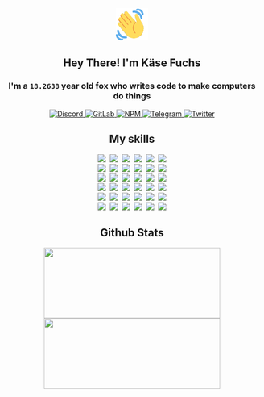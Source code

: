 <div><p align=center><img src=./resources/images/wave.gif width=64px height=64px></p><h2 align=center>Hey There! I'm Käse Fuchs</h2><h3 align=center>I'm a <code>18.2638</code> year old fox who writes code to make computers do things</h3><p align=center><a href=https://discord.com/users/507526681125322772><img alt=Discord src="https://img.shields.io/badge/Discord-5865F2?logo=discord&logoColor=white&style=flat-square#eebb1ecacd7146f9c34ca18293d6b219"> </a><a href=https://gitlab.com/kasefuchs><img alt=GitLab src="https://img.shields.io/badge/GitLab-330F63?logo=gitlab&logoColor=white&style=flat-square#eebb1ecacd7146f9c34ca18293d6b219"> </a><a href=https://npmjs.com/~kasefuchs><img alt=NPM src="https://img.shields.io/badge/NPM-CB3837?logo=npm&logoColor=white&style=flat-square#eebb1ecacd7146f9c34ca18293d6b219"> </a><a href=https://t.me/kasefuchs><img alt=Telegram src="https://img.shields.io/badge/Telegram-2CA5E0?logo=telegram&logoColor=white&style=flat-square#eebb1ecacd7146f9c34ca18293d6b219"> </a><a href=https://twitter.com/kasefuchs><img alt=Twitter src="https://img.shields.io/badge/Twitter-1DA1F2?logo=twitter&logoColor=white&style=flat-square#eebb1ecacd7146f9c34ca18293d6b219"></a></p><h2 align=center>My skills</h2><p align=center><a href=https://aws.amazon.com/ ><picture><source srcset="https://skillicons.dev/icons?i=aws&theme=dark#eebb1ecacd7146f9c34ca18293d6b219" media="(prefers-color-scheme: dark)"><source srcset="https://skillicons.dev/icons?i=aws&theme=light#eebb1ecacd7146f9c34ca18293d6b219" media="(prefers-color-scheme: light), (prefers-color-scheme: no-preference)"><img src="https://skillicons.dev/icons?i=aws&theme=light#eebb1ecacd7146f9c34ca18293d6b219"></picture></a>&nbsp;&nbsp;<a href=https://en.wikipedia.org/wiki/Bash_(Unix_shell)><picture><source srcset="https://skillicons.dev/icons?i=bash&theme=dark#eebb1ecacd7146f9c34ca18293d6b219" media="(prefers-color-scheme: dark)"><source srcset="https://skillicons.dev/icons?i=bash&theme=light#eebb1ecacd7146f9c34ca18293d6b219" media="(prefers-color-scheme: light), (prefers-color-scheme: no-preference)"><img src="https://skillicons.dev/icons?i=bash&theme=light#eebb1ecacd7146f9c34ca18293d6b219"></picture></a>&nbsp;&nbsp;<a href=https://discord.com/developers/docs><picture><source srcset="https://skillicons.dev/icons?i=bots&theme=dark#eebb1ecacd7146f9c34ca18293d6b219" media="(prefers-color-scheme: dark)"><source srcset="https://skillicons.dev/icons?i=bots&theme=light#eebb1ecacd7146f9c34ca18293d6b219" media="(prefers-color-scheme: light), (prefers-color-scheme: no-preference)"><img src="https://skillicons.dev/icons?i=bots&theme=light#eebb1ecacd7146f9c34ca18293d6b219"></picture></a>&nbsp;&nbsp;<a href=https://www.cloudflare.com/ ><picture><source srcset="https://skillicons.dev/icons?i=cloudflare&theme=dark#eebb1ecacd7146f9c34ca18293d6b219" media="(prefers-color-scheme: dark)"><source srcset="https://skillicons.dev/icons?i=cloudflare&theme=light#eebb1ecacd7146f9c34ca18293d6b219" media="(prefers-color-scheme: light), (prefers-color-scheme: no-preference)"><img src="https://skillicons.dev/icons?i=cloudflare&theme=light#eebb1ecacd7146f9c34ca18293d6b219"></picture></a>&nbsp;&nbsp;<a href=https://en.wikipedia.org/wiki/CSS><picture><source srcset="https://skillicons.dev/icons?i=css&theme=dark#eebb1ecacd7146f9c34ca18293d6b219" media="(prefers-color-scheme: dark)"><source srcset="https://skillicons.dev/icons?i=css&theme=light#eebb1ecacd7146f9c34ca18293d6b219" media="(prefers-color-scheme: light), (prefers-color-scheme: no-preference)"><img src="https://skillicons.dev/icons?i=css&theme=light#eebb1ecacd7146f9c34ca18293d6b219"></picture></a>&nbsp;&nbsp;<a href=https://www.docker.com/ ><picture><source srcset="https://skillicons.dev/icons?i=docker&theme=dark#eebb1ecacd7146f9c34ca18293d6b219" media="(prefers-color-scheme: dark)"><source srcset="https://skillicons.dev/icons?i=docker&theme=light#eebb1ecacd7146f9c34ca18293d6b219" media="(prefers-color-scheme: light), (prefers-color-scheme: no-preference)"><img src="https://skillicons.dev/icons?i=docker&theme=light#eebb1ecacd7146f9c34ca18293d6b219"></picture></a><br><a href=https://www.electronjs.org/ ><picture><source srcset="https://skillicons.dev/icons?i=electron&theme=dark#eebb1ecacd7146f9c34ca18293d6b219" media="(prefers-color-scheme: dark)"><source srcset="https://skillicons.dev/icons?i=electron&theme=light#eebb1ecacd7146f9c34ca18293d6b219" media="(prefers-color-scheme: light), (prefers-color-scheme: no-preference)"><img src="https://skillicons.dev/icons?i=electron&theme=light#eebb1ecacd7146f9c34ca18293d6b219"></picture></a>&nbsp;&nbsp;<a href=https://expressjs.com/ ><picture><source srcset="https://skillicons.dev/icons?i=express&theme=dark#eebb1ecacd7146f9c34ca18293d6b219" media="(prefers-color-scheme: dark)"><source srcset="https://skillicons.dev/icons?i=express&theme=light#eebb1ecacd7146f9c34ca18293d6b219" media="(prefers-color-scheme: light), (prefers-color-scheme: no-preference)"><img src="https://skillicons.dev/icons?i=express&theme=light#eebb1ecacd7146f9c34ca18293d6b219"></picture></a>&nbsp;&nbsp;<a href=https://www.figma.com/ ><picture><source srcset="https://skillicons.dev/icons?i=figma&theme=dark#eebb1ecacd7146f9c34ca18293d6b219" media="(prefers-color-scheme: dark)"><source srcset="https://skillicons.dev/icons?i=figma&theme=light#eebb1ecacd7146f9c34ca18293d6b219" media="(prefers-color-scheme: light), (prefers-color-scheme: no-preference)"><img src="https://skillicons.dev/icons?i=figma&theme=light#eebb1ecacd7146f9c34ca18293d6b219"></picture></a>&nbsp;&nbsp;<a href=https://firebase.google.com/ ><picture><source srcset="https://skillicons.dev/icons?i=firebase&theme=dark#eebb1ecacd7146f9c34ca18293d6b219" media="(prefers-color-scheme: dark)"><source srcset="https://skillicons.dev/icons?i=firebase&theme=light#eebb1ecacd7146f9c34ca18293d6b219" media="(prefers-color-scheme: light), (prefers-color-scheme: no-preference)"><img src="https://skillicons.dev/icons?i=firebase&theme=light#eebb1ecacd7146f9c34ca18293d6b219"></picture></a>&nbsp;&nbsp;<a href=https://flask.palletsprojects.com/ ><picture><source srcset="https://skillicons.dev/icons?i=flask&theme=dark#eebb1ecacd7146f9c34ca18293d6b219" media="(prefers-color-scheme: dark)"><source srcset="https://skillicons.dev/icons?i=flask&theme=light#eebb1ecacd7146f9c34ca18293d6b219" media="(prefers-color-scheme: light), (prefers-color-scheme: no-preference)"><img src="https://skillicons.dev/icons?i=flask&theme=light#eebb1ecacd7146f9c34ca18293d6b219"></picture></a>&nbsp;&nbsp;<a href=https://cloud.google.com/ ><picture><source srcset="https://skillicons.dev/icons?i=gcp&theme=dark#eebb1ecacd7146f9c34ca18293d6b219" media="(prefers-color-scheme: dark)"><source srcset="https://skillicons.dev/icons?i=gcp&theme=light#eebb1ecacd7146f9c34ca18293d6b219" media="(prefers-color-scheme: light), (prefers-color-scheme: no-preference)"><img src="https://skillicons.dev/icons?i=gcp&theme=light#eebb1ecacd7146f9c34ca18293d6b219"></picture></a><br><a href=https://git-scm.com/ ><picture><source srcset="https://skillicons.dev/icons?i=git&theme=dark#eebb1ecacd7146f9c34ca18293d6b219" media="(prefers-color-scheme: dark)"><source srcset="https://skillicons.dev/icons?i=git&theme=light#eebb1ecacd7146f9c34ca18293d6b219" media="(prefers-color-scheme: light), (prefers-color-scheme: no-preference)"><img src="https://skillicons.dev/icons?i=git&theme=light#eebb1ecacd7146f9c34ca18293d6b219"></picture></a>&nbsp;&nbsp;<a href=https://github.com/ ><picture><source srcset="https://skillicons.dev/icons?i=github&theme=dark#eebb1ecacd7146f9c34ca18293d6b219" media="(prefers-color-scheme: dark)"><source srcset="https://skillicons.dev/icons?i=github&theme=light#eebb1ecacd7146f9c34ca18293d6b219" media="(prefers-color-scheme: light), (prefers-color-scheme: no-preference)"><img src="https://skillicons.dev/icons?i=github&theme=light#eebb1ecacd7146f9c34ca18293d6b219"></picture></a>&nbsp;&nbsp;<a href=https://gitlab.com/ ><picture><source srcset="https://skillicons.dev/icons?i=gitlab&theme=dark#eebb1ecacd7146f9c34ca18293d6b219" media="(prefers-color-scheme: dark)"><source srcset="https://skillicons.dev/icons?i=gitlab&theme=light#eebb1ecacd7146f9c34ca18293d6b219" media="(prefers-color-scheme: light), (prefers-color-scheme: no-preference)"><img src="https://skillicons.dev/icons?i=gitlab&theme=light#eebb1ecacd7146f9c34ca18293d6b219"></picture></a>&nbsp;&nbsp;<a href=https://www.heroku.com/ ><picture><source srcset="https://skillicons.dev/icons?i=heroku&theme=dark#eebb1ecacd7146f9c34ca18293d6b219" media="(prefers-color-scheme: dark)"><source srcset="https://skillicons.dev/icons?i=heroku&theme=light#eebb1ecacd7146f9c34ca18293d6b219" media="(prefers-color-scheme: light), (prefers-color-scheme: no-preference)"><img src="https://skillicons.dev/icons?i=heroku&theme=light#eebb1ecacd7146f9c34ca18293d6b219"></picture></a>&nbsp;&nbsp;<a href=https://en.wikipedia.org/wiki/HTML><picture><source srcset="https://skillicons.dev/icons?i=html&theme=dark#eebb1ecacd7146f9c34ca18293d6b219" media="(prefers-color-scheme: dark)"><source srcset="https://skillicons.dev/icons?i=html&theme=light#eebb1ecacd7146f9c34ca18293d6b219" media="(prefers-color-scheme: light), (prefers-color-scheme: no-preference)"><img src="https://skillicons.dev/icons?i=html&theme=light#eebb1ecacd7146f9c34ca18293d6b219"></picture></a>&nbsp;&nbsp;<a href=https://en.wikipedia.org/wiki/JavaScript><picture><source srcset="https://skillicons.dev/icons?i=js&theme=dark#eebb1ecacd7146f9c34ca18293d6b219" media="(prefers-color-scheme: dark)"><source srcset="https://skillicons.dev/icons?i=js&theme=light#eebb1ecacd7146f9c34ca18293d6b219" media="(prefers-color-scheme: light), (prefers-color-scheme: no-preference)"><img src="https://skillicons.dev/icons?i=js&theme=light#eebb1ecacd7146f9c34ca18293d6b219"></picture></a><br><a href=https://en.wikipedia.org/wiki/Linux><picture><source srcset="https://skillicons.dev/icons?i=linux&theme=dark#eebb1ecacd7146f9c34ca18293d6b219" media="(prefers-color-scheme: dark)"><source srcset="https://skillicons.dev/icons?i=linux&theme=light#eebb1ecacd7146f9c34ca18293d6b219" media="(prefers-color-scheme: light), (prefers-color-scheme: no-preference)"><img src="https://skillicons.dev/icons?i=linux&theme=light#eebb1ecacd7146f9c34ca18293d6b219"></picture></a>&nbsp;&nbsp;<a href=https://mui.com/ ><picture><source srcset="https://skillicons.dev/icons?i=materialui&theme=dark#eebb1ecacd7146f9c34ca18293d6b219" media="(prefers-color-scheme: dark)"><source srcset="https://skillicons.dev/icons?i=materialui&theme=light#eebb1ecacd7146f9c34ca18293d6b219" media="(prefers-color-scheme: light), (prefers-color-scheme: no-preference)"><img src="https://skillicons.dev/icons?i=materialui&theme=light#eebb1ecacd7146f9c34ca18293d6b219"></picture></a>&nbsp;&nbsp;<a href=https://en.wikipedia.org/wiki/Markdown><picture><source srcset="https://skillicons.dev/icons?i=md&theme=dark#eebb1ecacd7146f9c34ca18293d6b219" media="(prefers-color-scheme: dark)"><source srcset="https://skillicons.dev/icons?i=md&theme=light#eebb1ecacd7146f9c34ca18293d6b219" media="(prefers-color-scheme: light), (prefers-color-scheme: no-preference)"><img src="https://skillicons.dev/icons?i=md&theme=light#eebb1ecacd7146f9c34ca18293d6b219"></picture></a>&nbsp;&nbsp;<a href=https://www.mongodb.com/ ><picture><source srcset="https://skillicons.dev/icons?i=mongodb&theme=dark#eebb1ecacd7146f9c34ca18293d6b219" media="(prefers-color-scheme: dark)"><source srcset="https://skillicons.dev/icons?i=mongodb&theme=light#eebb1ecacd7146f9c34ca18293d6b219" media="(prefers-color-scheme: light), (prefers-color-scheme: no-preference)"><img src="https://skillicons.dev/icons?i=mongodb&theme=light#eebb1ecacd7146f9c34ca18293d6b219"></picture></a>&nbsp;&nbsp;<a href=https://www.mysql.com/ ><picture><source srcset="https://skillicons.dev/icons?i=mysql&theme=dark#eebb1ecacd7146f9c34ca18293d6b219" media="(prefers-color-scheme: dark)"><source srcset="https://skillicons.dev/icons?i=mysql&theme=light#eebb1ecacd7146f9c34ca18293d6b219" media="(prefers-color-scheme: light), (prefers-color-scheme: no-preference)"><img src="https://skillicons.dev/icons?i=mysql&theme=light#eebb1ecacd7146f9c34ca18293d6b219"></picture></a>&nbsp;&nbsp;<a href=https://nextjs.org/ ><picture><source srcset="https://skillicons.dev/icons?i=nextjs&theme=dark#eebb1ecacd7146f9c34ca18293d6b219" media="(prefers-color-scheme: dark)"><source srcset="https://skillicons.dev/icons?i=nextjs&theme=light#eebb1ecacd7146f9c34ca18293d6b219" media="(prefers-color-scheme: light), (prefers-color-scheme: no-preference)"><img src="https://skillicons.dev/icons?i=nextjs&theme=light#eebb1ecacd7146f9c34ca18293d6b219"></picture></a><br><a href=https://nodejs.org/en/ ><picture><source srcset="https://skillicons.dev/icons?i=nodejs&theme=dark#eebb1ecacd7146f9c34ca18293d6b219" media="(prefers-color-scheme: dark)"><source srcset="https://skillicons.dev/icons?i=nodejs&theme=light#eebb1ecacd7146f9c34ca18293d6b219" media="(prefers-color-scheme: light), (prefers-color-scheme: no-preference)"><img src="https://skillicons.dev/icons?i=nodejs&theme=light#eebb1ecacd7146f9c34ca18293d6b219"></picture></a>&nbsp;&nbsp;<a href=https://www.postgresql.org/ ><picture><source srcset="https://skillicons.dev/icons?i=postgres&theme=dark#eebb1ecacd7146f9c34ca18293d6b219" media="(prefers-color-scheme: dark)"><source srcset="https://skillicons.dev/icons?i=postgres&theme=light#eebb1ecacd7146f9c34ca18293d6b219" media="(prefers-color-scheme: light), (prefers-color-scheme: no-preference)"><img src="https://skillicons.dev/icons?i=postgres&theme=light#eebb1ecacd7146f9c34ca18293d6b219"></picture></a>&nbsp;&nbsp;<a href=https://learn.microsoft.com/en-us/powershell/ ><picture><source srcset="https://skillicons.dev/icons?i=powershell&theme=dark#eebb1ecacd7146f9c34ca18293d6b219" media="(prefers-color-scheme: dark)"><source srcset="https://skillicons.dev/icons?i=powershell&theme=light#eebb1ecacd7146f9c34ca18293d6b219" media="(prefers-color-scheme: light), (prefers-color-scheme: no-preference)"><img src="https://skillicons.dev/icons?i=powershell&theme=light#eebb1ecacd7146f9c34ca18293d6b219"></picture></a>&nbsp;&nbsp;<a href=https://www.python.org/ ><picture><source srcset="https://skillicons.dev/icons?i=py&theme=dark#eebb1ecacd7146f9c34ca18293d6b219" media="(prefers-color-scheme: dark)"><source srcset="https://skillicons.dev/icons?i=py&theme=light#eebb1ecacd7146f9c34ca18293d6b219" media="(prefers-color-scheme: light), (prefers-color-scheme: no-preference)"><img src="https://skillicons.dev/icons?i=py&theme=light#eebb1ecacd7146f9c34ca18293d6b219"></picture></a>&nbsp;&nbsp;<a href=https://www.raspberrypi.org/ ><picture><source srcset="https://skillicons.dev/icons?i=raspberrypi&theme=dark#eebb1ecacd7146f9c34ca18293d6b219" media="(prefers-color-scheme: dark)"><source srcset="https://skillicons.dev/icons?i=raspberrypi&theme=light#eebb1ecacd7146f9c34ca18293d6b219" media="(prefers-color-scheme: light), (prefers-color-scheme: no-preference)"><img src="https://skillicons.dev/icons?i=raspberrypi&theme=light#eebb1ecacd7146f9c34ca18293d6b219"></picture></a>&nbsp;&nbsp;<a href=https://reactjs.org/ ><picture><source srcset="https://skillicons.dev/icons?i=react&theme=dark#eebb1ecacd7146f9c34ca18293d6b219" media="(prefers-color-scheme: dark)"><source srcset="https://skillicons.dev/icons?i=react&theme=light#eebb1ecacd7146f9c34ca18293d6b219" media="(prefers-color-scheme: light), (prefers-color-scheme: no-preference)"><img src="https://skillicons.dev/icons?i=react&theme=light#eebb1ecacd7146f9c34ca18293d6b219"></picture></a><br><a href=https://redux.js.org/ ><picture><source srcset="https://skillicons.dev/icons?i=redux&theme=dark#eebb1ecacd7146f9c34ca18293d6b219" media="(prefers-color-scheme: dark)"><source srcset="https://skillicons.dev/icons?i=redux&theme=light#eebb1ecacd7146f9c34ca18293d6b219" media="(prefers-color-scheme: light), (prefers-color-scheme: no-preference)"><img src="https://skillicons.dev/icons?i=redux&theme=light#eebb1ecacd7146f9c34ca18293d6b219"></picture></a>&nbsp;&nbsp;<a href=https://en.wikipedia.org/wiki/Regular_expression><picture><source srcset="https://skillicons.dev/icons?i=regex&theme=dark#eebb1ecacd7146f9c34ca18293d6b219" media="(prefers-color-scheme: dark)"><source srcset="https://skillicons.dev/icons?i=regex&theme=light#eebb1ecacd7146f9c34ca18293d6b219" media="(prefers-color-scheme: light), (prefers-color-scheme: no-preference)"><img src="https://skillicons.dev/icons?i=regex&theme=light#eebb1ecacd7146f9c34ca18293d6b219"></picture></a>&nbsp;&nbsp;<a href=https://en.wikipedia.org/wiki/Sass_(stylesheet_language)><picture><source srcset="https://skillicons.dev/icons?i=sass&theme=dark#eebb1ecacd7146f9c34ca18293d6b219" media="(prefers-color-scheme: dark)"><source srcset="https://skillicons.dev/icons?i=sass&theme=light#eebb1ecacd7146f9c34ca18293d6b219" media="(prefers-color-scheme: light), (prefers-color-scheme: no-preference)"><img src="https://skillicons.dev/icons?i=sass&theme=light#eebb1ecacd7146f9c34ca18293d6b219"></picture></a>&nbsp;&nbsp;<a href=https://www.typescriptlang.org/ ><picture><source srcset="https://skillicons.dev/icons?i=ts&theme=dark#eebb1ecacd7146f9c34ca18293d6b219" media="(prefers-color-scheme: dark)"><source srcset="https://skillicons.dev/icons?i=ts&theme=light#eebb1ecacd7146f9c34ca18293d6b219" media="(prefers-color-scheme: light), (prefers-color-scheme: no-preference)"><img src="https://skillicons.dev/icons?i=ts&theme=light#eebb1ecacd7146f9c34ca18293d6b219"></picture></a>&nbsp;&nbsp;<a href=https://unity.com/ ><picture><source srcset="https://skillicons.dev/icons?i=unity&theme=dark#eebb1ecacd7146f9c34ca18293d6b219" media="(prefers-color-scheme: dark)"><source srcset="https://skillicons.dev/icons?i=unity&theme=light#eebb1ecacd7146f9c34ca18293d6b219" media="(prefers-color-scheme: light), (prefers-color-scheme: no-preference)"><img src="https://skillicons.dev/icons?i=unity&theme=light#eebb1ecacd7146f9c34ca18293d6b219"></picture></a>&nbsp;&nbsp;<a href=https://workers.cloudflare.com/ ><picture><source srcset="https://skillicons.dev/icons?i=workers&theme=dark#eebb1ecacd7146f9c34ca18293d6b219" media="(prefers-color-scheme: dark)"><source srcset="https://skillicons.dev/icons?i=workers&theme=light#eebb1ecacd7146f9c34ca18293d6b219" media="(prefers-color-scheme: light), (prefers-color-scheme: no-preference)"><img src="https://skillicons.dev/icons?i=workers&theme=light#eebb1ecacd7146f9c34ca18293d6b219"></picture></a><br></p><h2 align=center>Github Stats</h2><p align=center><picture><source srcset="https://github-readme-stats-kasefuchs.vercel.app/api/?count_private=true&hide_border=true&hide_rank=true&line_height=20&hide_title=true&username=Kasefuchs&theme=dark#eebb1ecacd7146f9c34ca18293d6b219" media="(prefers-color-scheme: dark)"><source srcset="https://github-readme-stats-kasefuchs.vercel.app/api/?count_private=true&hide_border=true&hide_rank=true&line_height=20&hide_title=true&username=Kasefuchs&theme=light#eebb1ecacd7146f9c34ca18293d6b219" media="(prefers-color-scheme: light), (prefers-color-scheme: no-preference)"><img align=middle width=350 height=140 src="https://github-readme-stats-kasefuchs.vercel.app/api/?count_private=true&hide_border=true&hide_rank=true&line_height=20&hide_title=true&username=Kasefuchs&theme=light#eebb1ecacd7146f9c34ca18293d6b219"></picture><picture><source srcset="https://github-readme-stats-kasefuchs.vercel.app/api/top-langs/?count_private=true&hide_border=true&layout=compact&username=Kasefuchs&theme=dark#eebb1ecacd7146f9c34ca18293d6b219" media="(prefers-color-scheme: dark)"><source srcset="https://github-readme-stats-kasefuchs.vercel.app/api/top-langs/?count_private=true&hide_border=true&layout=compact&username=Kasefuchs&theme=light#eebb1ecacd7146f9c34ca18293d6b219" media="(prefers-color-scheme: light), (prefers-color-scheme: no-preference)"><img align=middle width=350 height=140 src="https://github-readme-stats-kasefuchs.vercel.app/api/top-langs/?count_private=true&hide_border=true&layout=compact&username=Kasefuchs&theme=light#eebb1ecacd7146f9c34ca18293d6b219"></picture></p><img src="https://hit.yhype.me/github/profile?user_id=64592097#eebb1ecacd7146f9c34ca18293d6b219" alt=""></div>